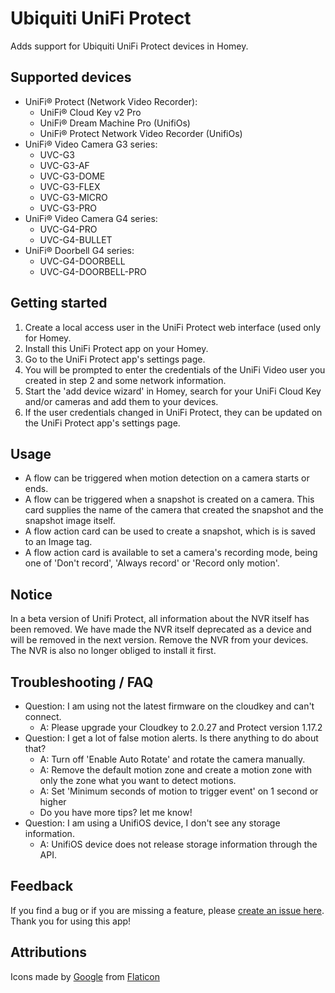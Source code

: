 # Ubiquiti UniFi Protect

Adds support for Ubiquiti UniFi Protect devices in Homey.

## Supported devices

* UniFi® Protect (Network Video Recorder):
	* UniFi® Cloud Key v2 Pro
	* UniFi® Dream Machine Pro (UnifiOs)
	* UniFi® Protect Network Video Recorder (UnifiOs)
* UniFi® Video Camera G3 series:
	* UVC-G3
	* UVC-G3-AF
	* UVC-G3-DOME
	* UVC-G3-FLEX
	* UVC-G3-MICRO
	* UVC-G3-PRO
* UniFi® Video Camera G4 series:
	* UVC-G4-PRO
	* UVC-G4-BULLET
* UniFi® Doorbell G4 series:
	* UVC-G4-DOORBELL
    * UVC-G4-DOORBELL-PRO

## Getting started

1. Create a local access user in the UniFi Protect web interface (used only for Homey.
2. Install this UniFi Protect app on your Homey.
3. Go to the UniFi Protect app's settings page.
4. You will be prompted to enter the credentials of the UniFi Video user you created in step 2 and some network information.
5. Start the 'add device wizard' in Homey, search for your UniFi Cloud Key and/or cameras and add them to your devices.
6. If the user credentials changed in UniFi Protect, they can be updated on the UniFi Protect app's settings page.

## Usage

* A flow can be triggered when motion detection on a camera starts or ends.
* A flow can be triggered when a snapshot is created on a camera. This card supplies the name of the camera that created the snapshot and the snapshot image itself.
* A flow action card can be used to create a snapshot, which is is saved to an Image tag.
* A flow action card is available to set a camera's recording mode, being one of 'Don't record', 'Always record' or 'Record only motion'.

## Notice
In a beta version of Unifi Protect, all information about the NVR itself has been removed. We have made the NVR itself deprecated as a device and will be removed in the next version.
Remove the NVR from your devices. The NVR is also no longer obliged to install it first.

## Troubleshooting / FAQ
* Question: I am using not the latest firmware on the cloudkey and can't connect.
    * A: Please upgrade your Cloudkey to 2.0.27 and Protect version 1.17.2
* Question: I get a lot of false motion alerts. Is there anything to do about that?
    * A: Turn off 'Enable Auto Rotate' and rotate the camera manually.
    * A: Remove the default motion zone and create a motion zone with only the zone what you want to detect motions.
    * A: Set 'Minimum seconds of motion to trigger event' on 1 second or higher
    * Do you have more tips? let me know!
* Question: I am using a UnifiOS device, I don't see any storage information.
    * A: UnifiOS device does not release storage information through the API.


## Feedback

If you find a bug or if you are missing a feature, please [create an issue here](https://github.com/steffjenl/com.ubnt.unifiprotect/issues).
Thank you for using this app!

## Attributions

Icons made by [Google](https://www.flaticon.com/authors/google) from [Flaticon](https://www.flaticon.com/)

